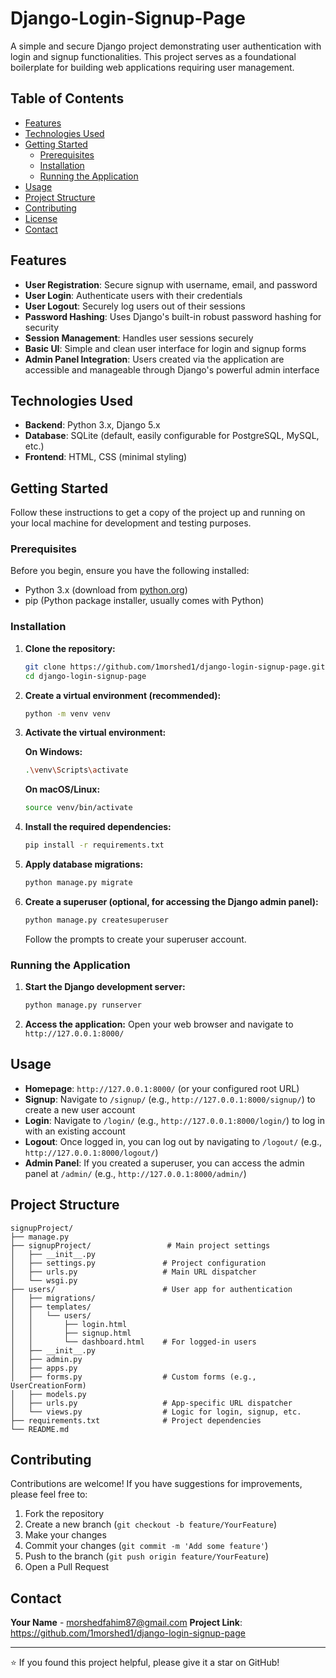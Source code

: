 # Django-Login-Signup-Page

A simple and secure Django project demonstrating user authentication with login and signup functionalities. This project serves as a foundational boilerplate for building web applications requiring user management.

## Table of Contents

- [Features](#features)
- [Technologies Used](#technologies-used)
- [Getting Started](#getting-started)
  - [Prerequisites](#prerequisites)
  - [Installation](#installation)
  - [Running the Application](#running-the-application)
- [Usage](#usage)
- [Project Structure](#project-structure)
- [Contributing](#contributing)
- [License](#license)
- [Contact](#contact)

## Features

- **User Registration**: Secure signup with username, email, and password
- **User Login**: Authenticate users with their credentials
- **User Logout**: Securely log users out of their sessions
- **Password Hashing**: Uses Django's built-in robust password hashing for security
- **Session Management**: Handles user sessions securely
- **Basic UI**: Simple and clean user interface for login and signup forms
- **Admin Panel Integration**: Users created via the application are accessible and manageable through Django's powerful admin interface

## Technologies Used

- **Backend**: Python 3.x, Django 5.x
- **Database**: SQLite (default, easily configurable for PostgreSQL, MySQL, etc.)
- **Frontend**: HTML, CSS (minimal styling)

## Getting Started

Follow these instructions to get a copy of the project up and running on your local machine for development and testing purposes.

### Prerequisites

Before you begin, ensure you have the following installed:

- Python 3.x (download from [python.org](https://python.org))
- pip (Python package installer, usually comes with Python)

### Installation

1. **Clone the repository:**
   ```bash
   git clone https://github.com/1morshed1/django-login-signup-page.git
   cd django-login-signup-page
   ```

2. **Create a virtual environment (recommended):**
   ```bash
   python -m venv venv
   ```

3. **Activate the virtual environment:**
   
   **On Windows:**
   ```bash
   .\venv\Scripts\activate
   ```
   
   **On macOS/Linux:**
   ```bash
   source venv/bin/activate
   ```

4. **Install the required dependencies:**
   ```bash
   pip install -r requirements.txt
   ```

5. **Apply database migrations:**
   ```bash
   python manage.py migrate
   ```

6. **Create a superuser (optional, for accessing the Django admin panel):**
   ```bash
   python manage.py createsuperuser
   ```
   Follow the prompts to create your superuser account.

### Running the Application

1. **Start the Django development server:**
   ```bash
   python manage.py runserver
   ```

2. **Access the application:**
   Open your web browser and navigate to `http://127.0.0.1:8000/`

## Usage

- **Homepage**: `http://127.0.0.1:8000/` (or your configured root URL)
- **Signup**: Navigate to `/signup/` (e.g., `http://127.0.0.1:8000/signup/`) to create a new user account
- **Login**: Navigate to `/login/` (e.g., `http://127.0.0.1:8000/login/`) to log in with an existing account
- **Logout**: Once logged in, you can log out by navigating to `/logout/` (e.g., `http://127.0.0.1:8000/logout/`)
- **Admin Panel**: If you created a superuser, you can access the admin panel at `/admin/` (e.g., `http://127.0.0.1:8000/admin/`)

## Project Structure

```
signupProject/
├── manage.py
├── signupProject/                 # Main project settings
│   ├── __init__.py
│   ├── settings.py               # Project configuration
│   ├── urls.py                   # Main URL dispatcher
│   └── wsgi.py
├── users/                        # User app for authentication
│   ├── migrations/
│   ├── templates/
│   │   └── users/
│   │       ├── login.html
│   │       ├── signup.html
│   │       └── dashboard.html    # For logged-in users
│   ├── __init__.py
│   ├── admin.py
│   ├── apps.py
│   ├── forms.py                  # Custom forms (e.g., UserCreationForm)
│   ├── models.py
│   ├── urls.py                   # App-specific URL dispatcher
│   └── views.py                  # Logic for login, signup, etc.
├── requirements.txt              # Project dependencies
└── README.md
```

## Contributing

Contributions are welcome! If you have suggestions for improvements, please feel free to:

1. Fork the repository
2. Create a new branch (`git checkout -b feature/YourFeature`)
3. Make your changes
4. Commit your changes (`git commit -m 'Add some feature'`)
5. Push to the branch (`git push origin feature/YourFeature`)
6. Open a Pull Request


## Contact

**Your Name** - morshedfahim87@gmail.com
**Project Link**: https://github.com/1morshed1/django-login-signup-page

---

⭐ If you found this project helpful, please give it a star on GitHub!